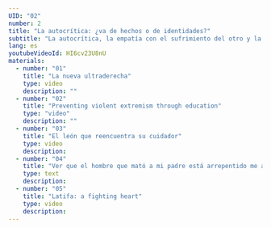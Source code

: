 ```yaml
---
UID: "02"
number: 2
title: "La autocrítica: ¿va de hechos o de identidades?"
subtitle: "La autocrítica, la empatía con el sufrimiento del otro y la honestidad son los antídotos para evitar caer en los fundamentalismos."
lang: es
youtubeVideoId: HI6cv23U8nU
materials:
  - number: "01"
    title: "La nueva ultraderecha"
    type: video
    description: ""
  - number: "02"
    title: "Preventing violent extremism through education"
    type: "video"
    description: ""
  - number: "03"
    title: "El león que reencuentra su cuidador"
    type: video
    description:
  - number: "04"
    title: "Ver que el hombre que mató a mi padre está arrepentido me ayuda"
    type: text
    description:
  - number: "05"
    title: "Latifa: a fighting heart"
    type: video
    description:
---
```

